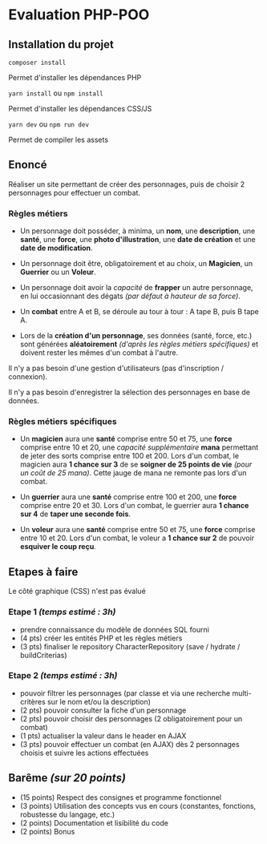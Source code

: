 # Evaluation PHP-POO

## Installation du projet
`composer install`

Permet d'installer les dépendances PHP

`yarn install` ou `npm install`

Permet d'installer les dépendances CSS/JS

`yarn dev` ou `npm run dev`

Permet de compiler les assets

## Enoncé
Réaliser un site permettant de créer des personnages, puis de choisir 2 personnages pour effectuer un combat.

### Règles métiers
- Un personnage doit posséder, à minima, un **nom**, une **description**, une **santé**, une **force**, une **photo d'illustration**, une **date de création** et une **date de modification**.


- Un personnage doit être, obligatoirement et au choix, un **Magicien**, un **Guerrier** ou un **Voleur**.


- Un personnage doit avoir la _capacité_ de **frapper** un autre personnage, en lui occasionnant des dégats _(par défaut à hauteur de sa force)_.


- Un **combat** entre A et B, se déroule au tour à tour : A tape B, puis B tape A.


- Lors de la **création d'un personnage**, ses données (santé, force, etc.) sont générées **aléatoirement** _(d'après les règles métiers spécifiques)_ et doivent rester les mêmes d'un combat à l'autre.

Il n'y a pas besoin d'une gestion d'utilisateurs (pas d'inscription / connexion).

Il n'y a pas besoin d'enregistrer la sélection des personnages en base de données.

### Règles métiers spécifiques
- Un **magicien** aura 
 une **santé** comprise entre 50 et 75,
 une **force** comprise entre 10 et 20, 
 une _capacité supplémentaire_ **mana** permettant de jeter des sorts comprise entre 100 et 200.
Lors d'un combat, le magicien aura **1 chance sur 3** de se **soigner de 25 points de vie** _(pour un coût de 25 mana)_. Cette jauge de mana ne remonte pas lors d'un combat.


- Un **guerrier** aura 
 une **santé** comprise entre 100 et 200, 
 une **force** comprise entre 20 et 30. 
Lors d'un combat, le guerrier aura **1 chance sur 4** de **taper une seconde fois**.


- Un **voleur** aura
 une **santé** comprise entre 50 et 75, 
 une **force** comprise entre 10 et 20.
Lors d'un combat, le voleur a **1 chance sur 2** de pouvoir **esquiver le coup reçu**.

## Etapes à faire
Le côté graphique (CSS) n'est pas évalué

### Etape 1 _(temps estimé : 3h)_
- prendre connaissance du modèle de données SQL fourni
- (4 pts) créer les entités PHP et les règles métiers
- (3 pts) finaliser le repository CharacterRepository (save / hydrate / buildCriterias)

### Etape 2 _(temps estimé : 3h)_
- pouvoir filtrer les personnages (par classe et via une recherche multi-critères sur le nom et/ou la description)
- (2 pts) pouvoir consulter la fiche d'un personnage
- (2 pts) pouvoir choisir des personnages (2 obligatoirement pour un combat)
- (1 pts) actualiser la valeur dans le header en AJAX
- (3 pts) pouvoir effectuer un combat (en AJAX) dès 2 personnages choisis et suivre les actions effectuées

## Barême _(sur 20 points)_
- (15 points) Respect des consignes et programme fonctionnel
- (3 points) Utilisation des concepts vus en cours (constantes, fonctions, robustesse du langage, etc.)
- (2 points) Documentation et lisibilité du code
- (2 points) Bonus
